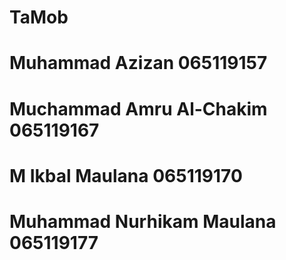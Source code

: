# TaMob

# Muhammad Azizan 065119157
# Muchammad Amru Al-Chakim 065119167
# M Ikbal Maulana 065119170
# Muhammad Nurhikam Maulana 065119177